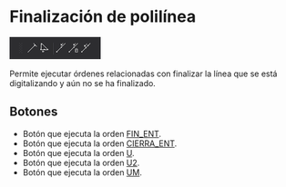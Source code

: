 # Finalización de polilínea

![Barra de herramientas Finalización de polilínea](../../../.gitbook/assets/finalizacionpolilinea.png)

Permite ejecutar órdenes relacionadas con finalizar la línea que se está digitalizando y aún no se ha finalizado.

## Botones

* Botón que ejecuta la orden [FIN_ENT](../ventana-de-dibujo/ordenes/f/fin-ent.md).
* Botón que ejecuta la orden [CIERRA_ENT](../ventana-de-dibujo/ordenes/c/cierra-ent.md).
* Botón que ejecuta la orden [U](/digi3d-net/referencia/ventana-de-dibujo/ordenes/u/u.md).
* Botón que ejecuta la orden [U2](/digi3d-net/referencia/ventana-de-dibujo/ordenes/u/u2.md).
* Botón que ejecuta la orden [UM](/digi3d-net/referencia/ventana-de-dibujo/ordenes/u/um.md).
